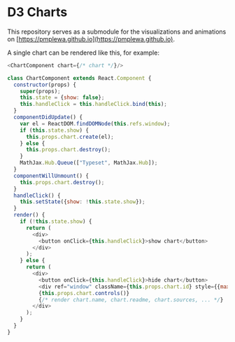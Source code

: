 # D3 Charts

This repository serves as a submodule for the visualizations and animations on [https://pmplewa.github.io](https://pmplewa.github.io).

A single chart can be rendered like this, for example:

```js
<ChartComponent chart={/* chart */}/>
```

```js
class ChartComponent extends React.Component {
  constructor(props) {
    super(props);
    this.state = {show: false};
    this.handleClick = this.handleClick.bind(this);
  }
  componentDidUpdate() {
    var el = ReactDOM.findDOMNode(this.refs.window);
    if (this.state.show) {
      this.props.chart.create(el);
    } else {
      this.props.chart.destroy();
    }
    MathJax.Hub.Queue(["Typeset", MathJax.Hub]);
  }
  componentWillUnmount() {
    this.props.chart.destroy();
  }
  handleClick() {
    this.setState({show: !this.state.show});
  }
  render() {
    if (!this.state.show) {
      return (
        <div>
          <button onClick={this.handleClick}>show chart</button>
        </div>
      );
    } else {
      return (
        <div>
          <button onClick={this.handleClick}>hide chart</button>
          <div ref="window" className={this.props.chart.id} style={{maxWidth: 960, margin: "0 auto"}}></div>
          {this.props.chart.controls()}
          {/* render chart.name, chart.readme, chart.sources, ... */}
        </div>
      );
    }
  }
}
```
